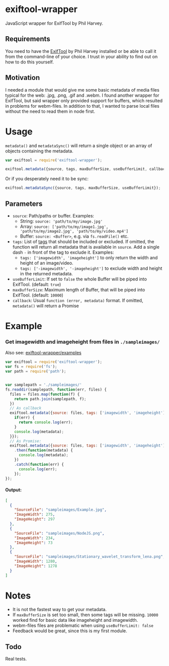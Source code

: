 # exiftool-wrapper
JavaScript wrapper for ExifTool by Phil Harvey.

## Requirements
You need to have the [ExifTool](http://www.sno.phy.queensu.ca/~phil/exiftool/) by Phil Harvey installed or be able to call it from the command-line of your choice. I trust in your ability to find out on how to do this yourself.


## Motivation
I needed a module that would give me some basic metadata of media files typical for the web: .jpg, .png, .gif and .webm. I found another wrapper for ExifTool, but said wrapper only provided support for buffers, which resulted in problems for webm-files. In addition to that, I wanted to parse local files without the need to read them in node first.

# Usage
`metadata()` and `metadataSync()` will return a single object or an array of objects containing the metadata.
```javascript
var exiftool = require('exiftool-wrapper');

exiftool.metadata({source, tags, maxBufferSize, useBufferLimit, callback});
```
Or if you desperately need it to be sync:
```javascript
exiftool.metadataSync({source, tags, maxBufferSize, useBufferLimit});
```
## Parameters

* `source`: Path/paths or buffer. Examples:
  * String: `source: 'path/to/my/image.jpg'`
  * Array: `source: ['path/to/my/image1.jpg', 'path/to/my/image2.jpg', 'path/to/my/video.mp4']`
  * Buffer: `source: <Buffer>`, e.g. via `fs.readFile()` etc.
* `tags`: List of [tags](http://www.sno.phy.queensu.ca/~phil/exiftool/TagNames/index.html) that should be included or excluded. If omitted, the function will return all metadata that is available in `source`. Add a single dash `-` in front of the tag to exclude it. Examples:
  * `tags: ['imagewidth', 'imageheight']` to only return the width and height of an image/video.
  * `tags: ['-imagewidth', '-imageheight']` to exclude width and height in the returned metadata.
* `useBufferLimit`: If set to `false` the whole Buffer will be piped into ExifTool. (default: `true`)
* `maxBufferSize`: Maximum length of Buffer, that will be piped into ExifTool. (default: `10000`)
* `callback`: Usual `function (error, metadata)` format. If omitted, `metadata()` will return a Promise


# Example

### Get imagewidth and imageheight from files in `./sampleimages/`
Also see: [exiftool-wrapper/examples](https://github.com/RoyalBingBong/exiftool-wrapper/tree/master/examples)
```javascript
var exiftool = require('exiftool-wrapper');
var fs = require('fs');
var path = require('path');


var samplepath = './sampleimages/'
fs.readdir(samplepath, function(err, files) {
  files = files.map(function(f) {
    return path.join(samplepath, f);
  })
  // As callback
  exiftool.metadata({source: files, tags: ['imagewidth', 'imageheight'], callback: function (err, metadata) {
    if(err) {
      return console.log(err);
    }
    console.log(metadata);
  }});
  // As Promise:
  exiftool.metadata({source: files, tags: ['imagewidth', 'imageheight']})
    .then(function(metadata) {
      console.log(metadata);
    })
    .catch(function(err) {
      console.log(err);
    });
});
```
#### Output:
```JSON
[
  {
    "SourceFile": "sampleimages/Example.jpg",
    "ImageWidth": 275,
    "ImageHeight": 297
  },
  {
    "SourceFile": "sampleimages/NodeJS.png",
    "ImageWidth": 234,
    "ImageHeight": 73
  },
  {
    "SourceFile": "sampleimages/Stationary_wavelet_transform_lena.png",
    "ImageWidth": 1280,
    "ImageHeight": 1278
  }
]
```

# Notes
* It is not the fastest way to get your metadata.
* If `maxBufferSize` is set too small, then some tags will be missing. `10000` worked find for basic data like imageheight and imagewidth.
* webm-files files are problematic when using `useBufferLimit: false`
* Feedback would be great, since this is my first module.


## Todo
Real tests.
